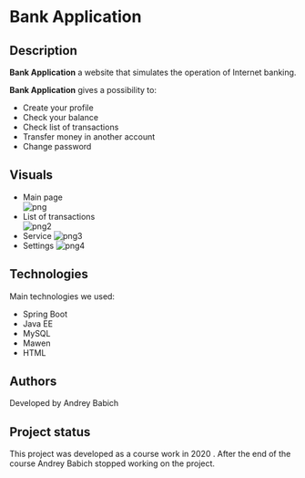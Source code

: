 # Bank Application

## Description

**Bank Application** a website that simulates the operation of Internet banking.

**Bank Application** gives a possibility to:  

- Create your profile
- Check your balance
- Check list of transactions
- Transfer money in another account
- Change password 

## Visuals  

- Main page  
![png](https://i.postimg.cc/XqYPxxfC/image.png)
- List of transactions  
![png2](https://i.postimg.cc/8zRbJMWQ/image.png)
- Service 
![png3](https://i.postimg.cc/8zRbJMWQ/image.png)
- Settings
![png4](https://i.postimg.cc/nLdSrqbV/image.png)

## Technologies
Main technologies we used:  

- Spring Boot 
- Java EE
- MySQL
- Mawen
- HTML


## Authors

Developed by Andrey Babich

## Project status
This project was developed as a course work in 2020 . After the end of the course Andrey Babich stopped working on the project.
